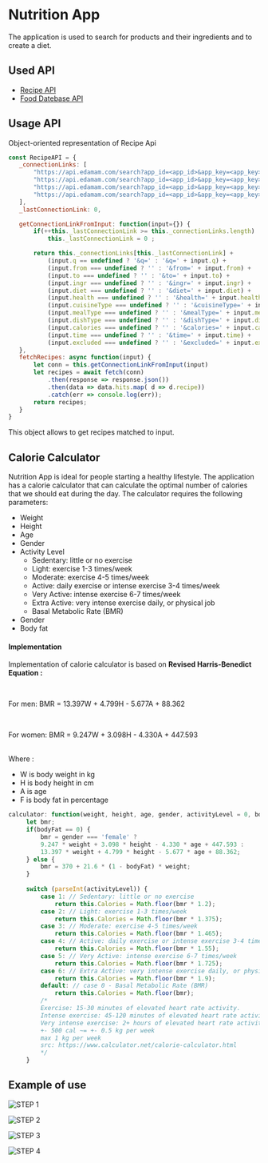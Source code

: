 # Nutrition App

The application is used to search for products and their ingredients and to create a diet.

## Used API

  <ul>
        <li>
          <a href="https://developer.edamam.com/edamam-docs-recipe-api" target="_blank">Recipe API</a>
        </li>
        <li>
          <a href="https://developer.edamam.com/food-database-api-docs" target="_blank">Food Datebase API</a>
        </li>
  </ul>
  
 ## Usage API
 
 Object-oriented representation of Recipe Api
 
 ```javascript
const RecipeAPI = {
    _connectionLinks: [
        "https://api.edamam.com/search?app_id=<app_id>&app_key=<app_key>",
        "https://api.edamam.com/search?app_id=<app_id>&app_key=<app_key>",
        "https://api.edamam.com/search?app_id=<app_id>&app_key=<app_key>",
        "https://api.edamam.com/search?app_id=<app_id>&app_key=<app_key>"
    ],
    _lastConnectionLink: 0,

    getConnectionLinkFromInput: function(input={}) {
        if(++this._lastConnectionLink >= this._connectionLinks.length) 
            this._lastConnectionLink = 0 ;

        return this._connectionLinks[this._lastConnectionLink] + 
            (input.q == undefined ? '&q=' : '&q=' + input.q) +
            (input.from === undefined ? '' : '&from=' + input.from) +
            (input.to === undefined ? '' : '&to=' + input.to) +
            (input.ingr === undefined ? '' : '&ingr=' + input.ingr) +
            (input.diet === undefined ? '' : '&diet=' + input.diet) +
            (input.health === undefined ? '' : '&health=' + input.health) +
            (input.cuisineType === undefined ? '' : '&cuisineType=' + input.cuisineType) +
            (input.mealType === undefined ? '' : '&mealType=' + input.mealType) +
            (input.dishType === undefined ? '' : '&dishType=' + input.dishType) +
            (input.calories === undefined ? '' : '&calories=' + input.calories) +
            (input.time === undefined ? '' : '&time=' + input.time) +
            (input.excluded === undefined ? '' : '&excluded=' + input.excluded);
    },
    fetchRecipes: async function(input) {
        let conn = this.getConnectionLinkFromInput(input)
        let recipes = await fetch(conn)
            .then(response => response.json())
            .then(data => data.hits.map( d => d.recipe))
            .catch(err => console.log(err));
        return recipes;
    }
}
```

This object allows to get recipes matched to input.


## Calorie Calculator

Nutrition App is ideal for people starting a healthy lifestyle. The application has a calorie calculator that can calculate the optimal number of calories that we should eat during the day. 
The calculator requires the following parameters:
<ul>
      <li>Weight</li>
      <li>Height</li>
      <li>Age</li>
      <li>Gender</li>
      <li>Activity Level
        <ul>
          <li>Sedentary: little or no exercise</li>
          <li>Light: exercise 1-3 times/week</li>
          <li>Moderate: exercise 4-5 times/week</li>
          <li>Active: daily exercise or intense exercise 3-4 times/week</li>
          <li>Very Active: intense exercise 6-7 times/week</li>
          <li>Extra Active: very intense exercise daily, or physical job</li>
          <li>Basal Metabolic Rate (BMR)</li>
        </ul>
      </li>
      <li>Gender</li>
      <li>Body fat</li>
 </ul> 
 
 #### Implementation
 
 <p>Implementation of calorie calculator is based on <b>Revised Harris-Benedict Equation :</b></p> 
  <br>
 <p>For men: BMR = 13.397W + 4.799H - 5.677A + 88.362</p>
 <br>
 <p>For women: BMR = 9.247W + 3.098H - 4.330A + 447.593</p>
 <br>
 Where :
 <ul>
  <li>W is body weight in kg</li>
  <li>H is body height in cm</li>
  <li>A is age</li>
  <li>F is body fat in percentage</li>
  </ul>
  
   ```javascript
 calculator: function(weight, height, age, gender, activityLevel = 0, bodyFat = 0){
        let bmr;
        if(bodyFat == 0) {
            bmr = gender === 'female' ? 
            9.247 * weight + 3.098 * height - 4.330 * age + 447.593 : 
            13.397 * weight + 4.799 * height - 5.677 * age + 88.362;
        } else {
            bmr = 370 + 21.6 * (1 - bodyFat) * weight;
        }
        
        switch (parseInt(activityLevel)) {
            case 1: // Sedentary: little or no exercise
                return this.Calories = Math.floor(bmr * 1.2);
            case 2: // Light: exercise 1-3 times/week
                return this.Calories = Math.floor(bmr * 1.375);
            case 3: // Moderate: exercise 4-5 times/week
                return this.Calories = Math.floor(bmr * 1.465);
            case 4: // Active: daily exercise or intense exercise 3-4 times/week
                return this.Calories = Math.floor(bmr * 1.55);
            case 5: // Very Active: intense exercise 6-7 times/week
                return this.Calories = Math.floor(bmr * 1.725);
            case 6: // Extra Active: very intense exercise daily, or physical job
                return this.Calories = Math.floor(bmr * 1.9);
            default: // case 0 - Basal Metabolic Rate (BMR)
                return this.Calories = Math.floor(bmr);
            /*
            Exercise: 15-30 minutes of elevated heart rate activity.
            Intense exercise: 45-120 minutes of elevated heart rate activity.
            Very intense exercise: 2+ hours of elevated heart rate activity.
            +- 500 cal ~= +- 0.5 kg per week
            max 1 kg per week
            src: https://www.calculator.net/calorie-calculator.html
            */
        }
```

## Example of use

![STEP 1](https://user-images.githubusercontent.com/47774969/64988453-c5342380-d8cb-11e9-8223-9c8fa3c51ea7.PNG)
  
![STEP 2](https://user-images.githubusercontent.com/47774969/64988726-69b66580-d8cc-11e9-8d5f-340a1ef85ee2.PNG)

![STEP 3](https://user-images.githubusercontent.com/47774969/64988737-6de28300-d8cc-11e9-91e9-9c87a677582c.PNG)

![STEP 4](https://user-images.githubusercontent.com/47774969/64988742-71760a00-d8cc-11e9-84e4-71a195f37909.PNG)
